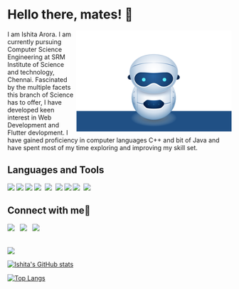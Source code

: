 # Hello there, mates! 👋

<p><img align="right" src="robot.svg" width="350&quot;" style="max-width:100%;"></p>
I am Ishita Arora. I am currently pursuing Computer Science Engineering at SRM Institute of Science and technology, Chennai.
Fascinated by the multiple facets this branch of Science has to offer, I have developed keen interest in Web Development and Flutter devlopment. I have gained proficiency in computer languages  C++ and bit of Java and have spent most of my time exploring and improving my skill set.<br>


## Languages and Tools
<p>
	<img src="https://uxwing.com/wp-content/themes/uxwing/download/10-brands-and-social-media/flutter.png" width=30px>
<!-- 	<img src="https://www.stickpng.com/img/icons-logos-emojis/tech-companies/dart-logo" width=50px> -->
	<img src="https://i.pinimg.com/originals/07/ca/4a/07ca4afbde70ce0c995b3f63e9c04ceb.png" width=50px>
	<img src="https://upload.wikimedia.org/wikipedia/commons/thumb/6/61/HTML5_logo_and_wordmark.svg/512px-HTML5_logo_and_wordmark.svg.png" width=50px>
	<img src="https://upload.wikimedia.org/wikipedia/commons/thumb/d/d5/CSS3_logo_and_wordmark.svg/1200px-CSS3_logo_and_wordmark.svg.png" width=35px><span>&nbsp;</span>
	<img src="https://brandslogos.com/wp-content/uploads/thumbs/bootstrap-logo-vector.svg" width=40px><span>&nbsp;</span>
	<img src="https://upload.wikimedia.org/wikipedia/commons/thumb/1/18/ISO_C%2B%2B_Logo.svg/1200px-ISO_C%2B%2B_Logo.svg.png" width=35px>
	<img src="https://cdn.iconscout.com/icon/free/png-512/c-programming-569564.png" width=45px>
	<img src="https://img.icons8.com/fluent/48/000000/github.png" width=50px><span>&nbsp;</span>
	<img src="https://upload.wikimedia.org/wikipedia/commons/thumb/9/9a/Visual_Studio_Code_1.35_icon.svg/1200px-Visual_Studio_Code_1.35_icon.svg.png" width=40px>
</p>


## Connect with me🤝
<p>
	<a href="https://www.linkedin.com/in/ishita-arora-/"><img src="https://img.icons8.com/color/48/000000/linkedin.png" width="6%"/></a>
	<span>&nbsp;</span>
	<a href="https://www.hackerrank.com/ishitaiq24"><img src="https://upload.wikimedia.org/wikipedia/commons/4/40/HackerRank_Icon-1000px.png" width="6%"/></a>
	<span>&nbsp;</span>
	<a href="https://github.com/IshitaArora-246"><img src="https://img.icons8.com/fluent/48/000000/github.png" width="6%"/></a>
</p>

<br/>
<img align="center" src="https://github-readme-streak-stats.herokuapp.com/?user=IshitaArora-246&theme=tokyonight" />
<br/>

[![Ishita's GitHub stats](https://github-readme-stats.vercel.app/api?username=IshitaArora-246&theme=tokyonight&count_private=true&include_all_commits=true&show_icons=true)](https://github.com/IshitaArora-246/github-readme-stats)

[![Top Langs](https://github-readme-stats.vercel.app/api/top-langs/?username=IshitaArora-246&layout=compact&theme=tokyonight&count_private=true&include_all_commits=true&show_icons=false)](https://github.com/IshitaArora-246/github-readme-stats)



